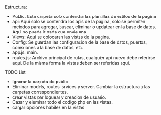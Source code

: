 
Estructura:

- Public:       Esta carpeta solo contendra las plantillas de estilos de la pagina
- api:          Aqui solo se contendra los apis de la pagina, solo se permiten metodos para agregar, buscar, eliminar                  o updatear en la base de datos. Aqui no puede ir nada que envie una 
- Views:        Aqui se colocaran las vistas de la pagina.
- Config:       Se guardan las configuracion de la base de datos, puertos, conexiones a la base de datos, etc.
- app.js:       main.
- routes.js:    Archivo principal de rutas, cualquier api nuevo debe referirse aqui. De la misma forma la vistas deben                 ser referidas aqui.

TODO List
- Ignorar la carpeta de public
- Eliminar models, routes, srvices y server. Cambiar la estructura a las carpetas correspondientes.
- crear vistas par loguear y creacion de usuario.
- Cazar y eleminar todo el codigo php en las vistas.
- cargar opciones habiles en la vistas
